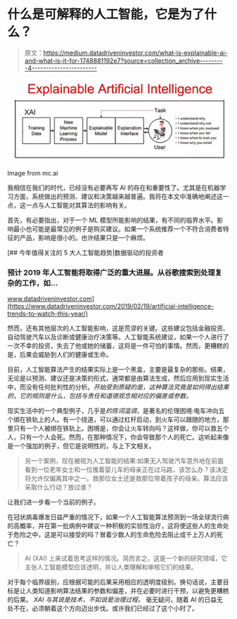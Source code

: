 # 什么是可解释的人工智能，它是为了什么？

> 原文：<https://medium.datadriveninvestor.com/what-is-explainable-ai-and-what-is-it-for-1748881192e7?source=collection_archive---------4----------------------->

![](img/833f76b240743a62b62ae05ec8e01e05.png)

Image from mc.ai

我相信在我们的时代，已经没有必要再写 AI 的存在和重要性了。尤其是在机器学习方面，系统做出的预测、建议和决策越来越普遍。我将在本文中准确地阐述这一点，这一点与人工智能对其算法的影响有关。

首先，有必要指出，对于一个 ML 模型所能影响的结果，有不同的临界水平。影响最小也可能是最常见的例子是购买建议。如果一个系统推荐一个不符合消费者特征的产品，影响是很小的。也许结果只是一个麻烦。

[](https://www.datadriveninvestor.com/2019/02/19/artificial-intelligence-trends-to-watch-this-year/) [## 今年值得关注的 5 大人工智能趋势|数据驱动的投资者

### 预计 2019 年人工智能将取得广泛的重大进展。从谷歌搜索到处理复杂的工作，如…

www.datadriveninvestor.com](https://www.datadriveninvestor.com/2019/02/19/artificial-intelligence-trends-to-watch-this-year/) 

然而，还有其他层次的人工智能影响，这是荒谬的关键。这些建议包括金融投资、自动驾驶汽车以及诊断或健康治疗决策等。人工智能系统建议，如果一个人进行了一次不幸的投资，失去了他或她的储蓄，这将是一件可怕的事情。然而，更糟糕的是，后果会威胁到人们的健康或生命。

目前，人工智能算法产生的结果实际上是一个黑盒，主要是最复杂的那些。结果，无论是以预测、建议还是决策的形式，通常都是由算法生成，然后应用到现实生活中，而没有任何批判性的分析。*开始受到质疑的是，这种算法究竟是如何得出结果的*，*它的规则是什么，包括与责任和道德观念相对应的偏差或参数。*

现实生活中的一个典型例子，几乎是*的陈词滥调*，是著名的伦理困境:电车冲向五个绑在铁轨上的人。有一个绕道，可以通过杠杆启动，到火车可以跟随的地方，那里只有一个人被绑在铁轨上。困境是，你会让火车转向吗？这样做，你可以救五个人，只有一个人会死。然而，在那种情况下，你会导致那个人的死亡。这听起来像是一个强加的例子，但它是说明性的，与上下文相关。

> 另一个案例，现在被视为人工智能的结果:如果无人驾驶汽车意外地在前面看到一位老年女士和一位推着婴儿车的母亲正在过马路，该怎么办？该决定将允许仅偏离其中之一。救那位女士还是救那位带着孩子的母亲。算法应该采取什么行动？放过谁？

让我们进一步看一个当前的例子。

在冠状病毒爆发日益严重的情况下，如果一个人工智能算法预测到一场全球流行病的高概率，并在第一批病例中建议一种积极的实验性治疗，这将使这些人的生命处于危险之中，这是可以接受的吗？冒着少数人的生命危险去阻止成千上万人的死亡？

> AI (XAI) 上来试着思考这样的情况。简而言之，这是一个新的研究领域，它主张人工智能模型应该透明，并让人类理解和审核它们的结果。

对于每个临界级别，应根据可能的后果采用相应的透明度级别。换句话说，主要目标是让人类知道影响算法结果的参数和偏差，并在必要时进行干预，以避免更糟糕的后果。 *XAI 与其说是技术，不如说是治理过程。*
毫无疑问，随着 AI 的日益无处不在，必须朝着这个方向迈出步伐。或许我们已经过了这个小时了。